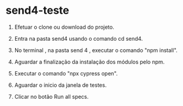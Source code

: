 # send4-teste
1. Efetuar o clone ou download do projeto.

2. Entra na pasta send4 usando o comando cd send4.

3. No terminal , na pasta send 4 , executar o comando "npm install".

4. Aguardar a finalização da instalação dos módulos pelo npm.

5. Executar o comando "npx cypress open".

6. Aguardar o inicio da janela de testes.

7. Clicar no botão Run all specs.
